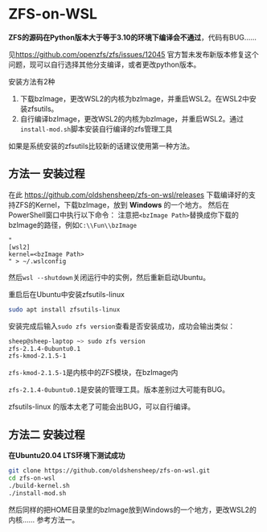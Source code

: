 # ZFS-on-WSL

**ZFS的源码在Python版本大于等于3.10的环境下编译会不通过**，代码有BUG……

见<https://github.com/openzfs/zfs/issues/12045> 官方暂未发布新版本修复这个问题，现可以自行选择其他分支编译，或者更改python版本。

安装方法有2种
1. 下载bzImage，更改WSL2的内核为bzImage，并重启WSL2。在WSL2中安装zfsutils。
2. 自行编译bzImage，更改WSL2的内核为bzImage，并重启WSL2。通过`install-mod.sh`脚本安装自行编译的zfs管理工具

如果是系统安装的zfsutils比较新的话建议使用第一种方法。
## 方法一 安装过程

在此 https://github.com/oldshensheep/zfs-on-wsl/releases 下载编译好的支持ZFS的Kernel，下载bzImage，放到 **Windows** 的一个地方。
然后在PowerShell窗口中执行以下命令：
注意把`<bzImage Path>`替换成你下载的bzImage的路径，例如`C:\\Fun\\bzImage`
```pwsh
"
[wsl2]
kernel=<bzImage Path>
" > ~/.wslconfig
```

然后`wsl --shutdown`关闭运行中的实例，然后重新启动Ubuntu。

重启后在Ubuntu中安装zfsutils-linux
```bash
sudo apt install zfsutils-linux 
```

安装完成后输入`sudo zfs version`查看是否安装成功，成功会输出类似：
```bash
sheep@sheep-laptop ~> sudo zfs version
zfs-2.1.4-0ubuntu0.1
zfs-kmod-2.1.5-1
```
`zfs-kmod-2.1.5-1`是内核中的ZFS模块，在bzImage内

`zfs-2.1.4-0ubuntu0.1`是安装的管理工具。版本差别过大可能有BUG。

zfsutils-linux 的版本太老了可能会出BUG，可以自行编译。

## 方法二 安装过程

**在Ubuntu20.04 LTS环境下测试成功**

```bash 
git clone https://github.com/oldshensheep/zfs-on-wsl.git
cd zfs-on-wsl
./build-kernel.sh
./install-mod.sh
```
然后同样的把HOME目录里的bzImage放到Windows的一个地方，更改WSL2的内核…… 参考方法一。
